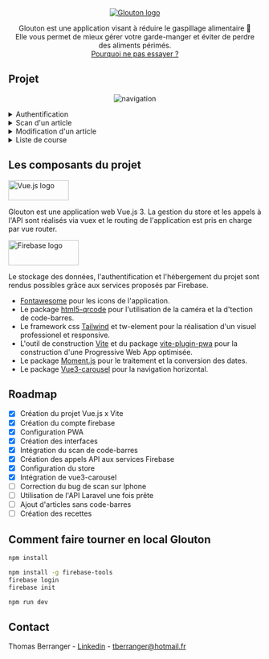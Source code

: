 <div align="center">
  <a href="https://glouton-1.web.app">
      <img src="https://github.com/ThomasBerranger/Glouton-Front/assets/15357887/0e3494c1-36f9-492d-be39-586d18905de7" alt="Glouton logo" title="Glouton" />
  </a>

Glouton est une application visant à réduire le gaspillage alimentaire 🍏
<br>
Elle vous permet de mieux gérer votre garde-manger et éviter de perdre des aliments périmés.
<br>
<a href="https://glouton-1.web.app">Pourquoi ne pas essayer ?</a>
</div>

## Projet

<div align="center">

![navigation](https://github.com/ThomasBerranger/Glouton-Front/assets/15357887/25fd6d83-af48-4d86-98ab-c44bd7fae2d5)

</div>

<details>
  <summary>Authentification</summary>
  <img src="https://github.com/ThomasBerranger/Glouton-Front/assets/15357887/fe36c22e-0e2f-457c-af2d-adc64802d12a">
</details>
<details>
  <summary>Scan d'un article</summary>
  <img src="https://github.com/ThomasBerranger/Glouton-Front/assets/15357887/7ff29b0b-7adb-4f6f-89b6-a5f4107bbcd6">
  <img src="https://github.com/ThomasBerranger/Glouton-Front/assets/15357887/c5fb10c0-5216-4195-b460-a51d105e9b17"> 
</details>
<details>
  <summary>Modification d'un article</summary>
  <img src="https://github.com/ThomasBerranger/Glouton-Front/assets/15357887/f3a3a5e4-ca0b-4904-9213-9cf80f3c0dfc">
</details>
<details>
  <summary>Liste de course</summary>
  <img src="https://github.com/ThomasBerranger/Glouton-Front/assets/15357887/dfded788-0a87-4045-bb61-73db1641f10d">
</details>

## Les composants du projet

<a href="https://vuejs.org/"><img src="https://github.com/ThomasBerranger/Glouton-Front/assets/15357887/c4f8d90b-ef06-44ae-9778-4ed0c99ebae6" alt="Vue.js logo" width="120" height="40"></a>

Glouton est une application web Vue.js 3.
La gestion du store et les appels à l'API sont réalisés via vuex et le routing de l'application est pris en charge par vue router.

<a href="https://firebase.google.com/"><img src="https://github.com/ThomasBerranger/Glouton-Front/assets/15357887/31f9b051-7324-43b5-b766-1770441a20cc" alt="Firebase logo" width="140" height="50"></a>

Le stockage des données, l'authentification et l'hébergement du projet sont rendus possibles grâce aux services proposés par Firebase.

<ul>
<li>
<a href="https://fontawesome.com/">Fontawesome</a> pour les icons de l'application.
</li>

<li>
Le package <a href="https://github.com/mebjas/html5-qrcode">html5-qrcode</a> pour l'utilisation de la caméra et la d'tection de code-barres.
</li>

<li>
Le framework css <a href="https://tailwindcss.com">Tailwind</a> et tw-element pour la réalisation d'un visuel professionel et responsive.
</li>

<li>
L'outil de construction <a href="https://vitejs.dev/guide">Vite</a> et du package <a href="https://vite-pwa-org.netlify.app">vite-plugin-pwa</a> pour la construction d'une Progressive Web App optimisée.
</li>

<li>
Le package <a href="https://momentjs.com">Moment.js<a> pour le traitement et la conversion des dates.
</li>

<li>
Le package <a href="https://ismail9k.github.io/vue3-carousel">Vue3-carousel<a> pour la navigation horizontal.
</li>
</ul>

## Roadmap

- [x] Création du projet Vue.js x Vite
- [x] Création du compte firebase
- [x] Configuration PWA
- [x] Création des interfaces
- [x] Intégration du scan de code-barres
- [x] Création des appels API aux services Firebase
- [x] Configuration du store
- [x] Intégration de vue3-carousel
- [ ] Correction du bug de scan sur Iphone
- [ ] Utilisation de l'API Laravel une fois prête
- [ ] Ajout d'articles sans code-barres
- [ ] Création des recettes

## Comment faire tourner en local Glouton

```sh
npm install

npm install -g firebase-tools
firebase login
firebase init

npm run dev
```

## Contact

Thomas Berranger - <a href="https://www.linkedin.com/in/thomas-berranger/">Linkedin</a> - tberranger@hotmail.fr




<!-- 🥚
Commandes pour la mise en production
```
npm run build
firebase deploy
```
-->
